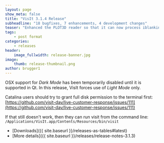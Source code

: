 ```yaml
---
layout: page
show_meta: false
title: "VisIt 3.1.4 Release"
subheadline: "18 bugfixes, 7 enhancements, 4 development changes"
teaser: "Enhanced the PLOT3D reader so that it can now process iblanking data"
tags:
    - post format
categories:
    - releases
header:
    image_fullwidth: release-banner.jpg
image:
    thumb: release-thumbnail.png
author: brugger1
---
```


OSX support for *Dark Mode* has been temporarily disabled until it is
supported in Qt. In this release, VisIt forces use of *Light Mode* only.

Catalina users should try to grant full disk permission to the terminal first:
[https://github.com/visit-dav/live-customer-response/issues/111](https://github.com/visit-dav/live-customer-response/issues/111)

If that still doesn't work, then they can run visit from the command line: 
`/Applications/VisIt.app/Contents/Resources/bin/visit`

* [Downloads]({{ site.baseurl }}/releases-as-tables#latest)
* [More details]({{ site.baseurl }}/releases/release-notes-3.1.3)
